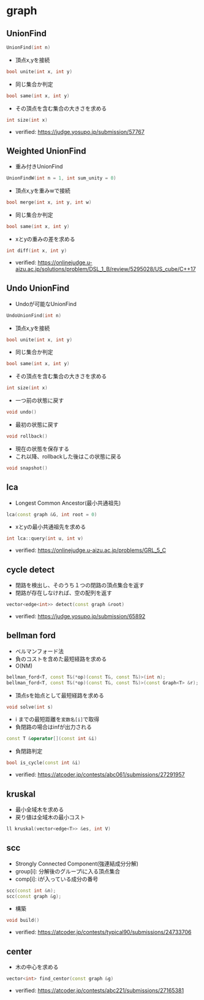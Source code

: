 # graph

## UnionFind
```cpp
UnionFind(int n)
```
- 頂点x,yを接続
```cpp
bool unite(int x, int y)
```
- 同じ集合か判定
```cpp
bool same(int x, int y)
```
- その頂点を含む集合の大きさを求める
```cpp
int size(int x)
```
- verified: https://judge.yosupo.jp/submission/57767

## Weighted UnionFind
- 重み付きUnionFind
```cpp
UnionFindW(int n = 1, int sum_unity = 0)
```
- 頂点x,yを重みwで接続
```cpp
bool merge(int x, int y, int w)
```
- 同じ集合か判定
```cpp
bool same(int x, int y)
```
- xとyの重みの差を求める
```cpp
int diff(int x, int y)
```
- verified: https://onlinejudge.u-aizu.ac.jp/solutions/problem/DSL_1_B/review/5295028/US_cube/C++17

## Undo UnionFind
- Undoが可能なUnionFind
```cpp
UndoUnionFind(int n)
```
- 頂点x,yを接続
```cpp
bool unite(int x, int y)
```
- 同じ集合か判定
```cpp
bool same(int x, int y)
```
- その頂点を含む集合の大きさを求める
```cpp
int size(int x)
```
- 一つ前の状態に戻す
```cpp
void undo()
```
- 最初の状態に戻す
```cpp
void rollback()
```
- 現在の状態を保存する
- これ以降、rollbackした後はこの状態に戻る
```cpp
void snapshot()
```

## lca
- Longest Common Ancestor(最小共通祖先)
```cpp
lca(const graph &G, int root = 0)
```
- xとyの最小共通祖先を求める
```cpp
int lca::query(int u, int v)
```
- verified: https://onlinejudge.u-aizu.ac.jp/problems/GRL_5_C

## cycle detect
- 閉路を検出し、そのうち１つの閉路の頂点集合を返す
- 閉路が存在しなければ、空の配列を返す
```cpp
vector<edge<int>> detect(const graph &root)
```
- verified: https://judge.yosupo.jp/submission/65892

## bellman ford
- ベルマンフォード法
- 負のコストを含めた最短経路を求める
- O(NM)
```cpp
bellman_ford<T, const T&(*op)(const T&, const T&)>(int n);
bellman_ford<T, const T&(*op)(const T&, const T&)>(const Graph<T> &r);
```
- 頂点sを始点として最短経路を求める
```cpp
void solve(int s)
```
- i までの最短距離を`変数名[i]`で取得
- 負閉路の場合はinfが出力される
```cpp
const T &operator[](const int &i)
```
- 負閉路判定
```cpp
bool is_cycle(const int &i)
```
- verified: https://atcoder.jp/contests/abc061/submissions/27291957

## kruskal
- 最小全域木を求める
- 戻り値は全域木の最小コスト
```cpp
ll kruskal(vector<edge<T>> &es, int V)
```

## scc
- Strongly Connected Component(強連結成分分解)
- group[i]: 分解後のグループiに入る頂点集合
- comp[i]: iが入っている成分の番号
```cpp
scc(const int &n);
scc(const graph &g);
```
- 構築
```cpp
void build()
```
- verified: https://atcoder.jp/contests/typical90/submissions/24733706

## center
- 木の中心を求める
```cpp
vector<int> find_centor(const graph &g)
```
- verified: https://atcoder.jp/contests/abc221/submissions/27165381
